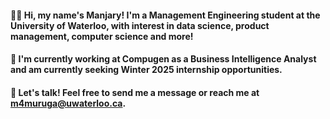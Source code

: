 #### 👋🏼 Hi, my name's Manjary! I'm a Management Engineering student at the University of Waterloo, with interest in data science, product management, computer science and more! 

#### 📍 I'm currently working at Compugen as a Business Intelligence Analyst and am currently seeking Winter 2025 internship opportunities.

#### 💬 Let's talk! Feel free to send me a message or reach me at m4muruga@uwaterloo.ca.
